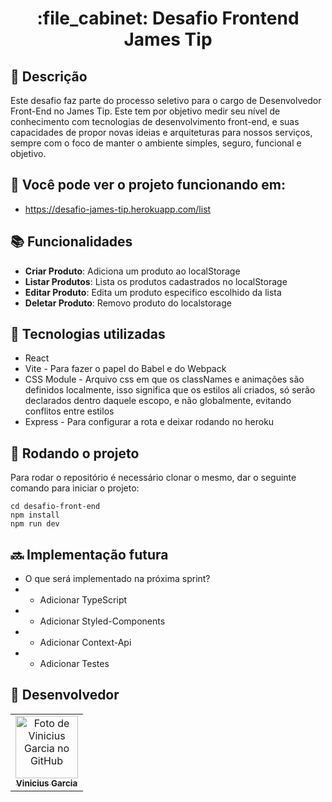 <h1 align="center">:file_cabinet: Desafio Frontend James Tip</h1>

## :memo: Descrição
Este desafio faz parte do processo seletivo para o cargo de Desenvolvedor Front-End no James Tip. Este tem por objetivo medir seu nível de conhecimento com tecnologias de desenvolvimento front-end, e suas capacidades de propor novas ideias e arquiteturas para nossos serviços, sempre com o foco de manter o ambiente simples, seguro, funcional e objetivo.
## 👺 Você pode ver o projeto funcionando em:
* https://desafio-james-tip.herokuapp.com/list
## :books: Funcionalidades
* <b>Criar Produto</b>: Adiciona um produto ao localStorage
*  <b>Listar Produtos</b>: Lista os produtos cadastrados no localStorage
*   <b>Editar Produto</b>: Edita um produto especifico escolhido da lista
*    <b>Deletar Produto</b>: Removo produto do localstorage

## :wrench: Tecnologias utilizadas
* React
* Vite - Para fazer o papel do Babel e do Webpack
* CSS Module - Arquivo css em que os classNames e animações são definidos localmente, isso significa que os estilos ali criados, só serão declarados dentro daquele escopo, e não globalmente, evitando conflitos entre estilos
* Express - Para configurar a rota e deixar rodando no heroku

## :rocket: Rodando o projeto
Para rodar o repositório é necessário clonar o mesmo, dar o seguinte comando para iniciar o projeto:
```
cd desafio-front-end
npm install
npm run dev
```

## :soon: Implementação futura
* O que será implementado na próxima sprint?
* - Adicionar TypeScript
* - Adicionar Styled-Components
* - Adicionar Context-Api
* - Adicionar Testes

## :handshake: Desenvolvedor
<table>
  <tr>
    <td align="center">
      <a href="http://github.com/Vinicius-Garcia">
        <img src="https://avatars.githubusercontent.com/u/34985672?v=4" width="100px;" alt="Foto de Vinicius Garcia no GitHub"/><br>
        <sub>
          <b>Vinicius Garcia</b>
        </sub>
      </a>
    </td>
  </tr>
</table>
